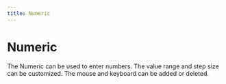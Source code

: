```yaml
---
title: Numeric
---
```


# Numeric

<div>The Numeric can be used to enter numbers. The value range and step size can be customized. The mouse and keyboard can be added or deleted.</div>
